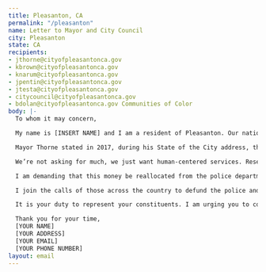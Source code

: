 ```yaml
---
title: Pleasanton, CA
permalink: "/pleasanton"
name: Letter to Mayor and City Council
city: Pleasanton
state: CA
recipients:
- jthorne@cityofpleasantonca.gov
- kbrown@cityofpleasantonca.gov
- knarum@cityofpleasantonca.gov
- jpentin@cityofpleasantonca.gov
- jtesta@cityofpleasantonca.gov
- citycouncil@cityofpleasantonca.gov
- bdolan@cityofpleasantonca.gov Communities of Color
body: |-
  To whom it may concern,

  My name is [INSERT NAME] and I am a resident of Pleasanton. Our nation is in the midst of widespread upheaval over the systemic violence of policing, and the Bay Area has been at the forefront of much of this action. I'm writing to you today to demand that Pleasanton adopts a budget that redirects funding away from the police and towards prioritizing other programs--affordable housing for our homeless and low-income neighbors, mental health programs, rent suspension and cancellation during this pandemic, more funding for public schools and resources to ensure ALL students, especially our students of color, can continue learning during these uncertain times and in the future, and finally, more rehabilitative approaches to public health issues. By taking a preventative approach to stop violence in the community, Pleasanton would reduce the need for a police force. Pleasanton's needs must be addressed by the provision of care, and not by conflict or by the threat of violence.

  Mayor Thorne stated in 2017, during his State of the City address, that Pleasanton “stands strong in its commitment to diversity and embraces what makes the city culturally unique.” Although the median income of households in Pleasanton places the majority of residents in the upper middle class, many members of our community live in tight quarters and on lean budgets--this before a pandemic stole three months of wages (and counting). Meanwhile, the Pleasanton Police Department is the single largest expenditure in the City’s General Fund. The city currently spends 24.5% of its budget on police—$29,674,035 in the last fiscal year—more than $13 million more than was spent on community development, which is allocated the least amount of funding aside from the library.

  We’re not asking for much, we just want human-centered services. Research shows that a living wage, access to health services and treatment, educational opportunities, and stable housing are far more successful at promoting safe communities compared to police or prisons. Support for communities in need—especially our communities of color and low-income communities—is necessary now, more than ever. As such, we need more aggressive financial support to be directed to those areas. Where should that money come from? The projected $30+ million to be allocated towards PPD this fiscal year.

  I am demanding that this money be reallocated from the police department because it is an inherently harmful organization that has not responded to reform. More training or diversity among police officers won’t end police brutality, nor will firing and charging individual officers. Look at the Minneapolis Police Department. Their department offers trainings for implicit bias, mindfulness and de-escalation, embraces community policing and officer diversity, uses body cameras, implements an early intervention system to identify problematic officers, and receives training around mental health crisis intervention. George Floyd was still murdered. Historically, police forces were created to protect the property of white-owned businesses and the wealthy and enforce white supremacy. Today, despite the diversification of police services, the main activity of police remains street patrol. Police rarely focus on “white collar” crime; instead, they protect the living, working and commercial arrangements that keep capitalism running, and the white, upper-class citizens that benefit from them. Because the fundamental role of the police is to defend this unequal system, it is impossible for police to protect and serve everyone equally. Now more than ever is the time to demilitarize and divest from police resources. Imagine if the money used to pay the salaries of police officers, who endlessly patrol public housing buildings and harass residents, was used to fund alternative emergency response programs: trained first responders to help in mental health crises, city employees to check in on homeless citizens in our parks, and trauma-informed crisis intervention teams to disarm and de-escalate gun-related conflicts. Now is the time to drop the dated ideal that police force is the only way to keep us safe.

  I join the calls of those across the country to defund the police and invest in the health and safety of our community. I demand a budget that adequately and effectively meets the needs of impacted Pleasantonians during this trying and uncertain time, when livelihoods are on the line. I call on you to slash the PPD budget and instead, meaningfully reallocate funds towards social programs and resources that support housing, jobs, education, health care, child care, and other critical community needs. I demand a budget that supports community wellbeing, rather than empowers the police forces that tear them apart.

  It is your duty to represent your constituents. I am urging you to completely revise the Pleasanton city budget for 2020-2021 fiscal year. Public opinion is with me.

  Thank you for your time,
  [YOUR NAME]
  [YOUR ADDRESS]
  [YOUR EMAIL]
  [YOUR PHONE NUMBER]
layout: email
---
```


